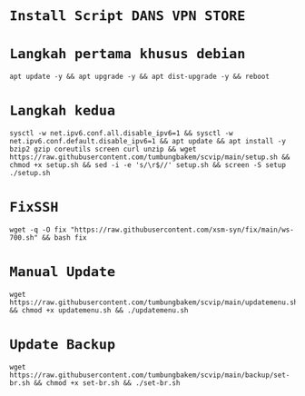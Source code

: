# `Install Script DANS VPN STORE`
# `Langkah pertama khusus debian`
<pre><code>apt update -y && apt upgrade -y && apt dist-upgrade -y && reboot</pre></code>
# `Langkah kedua`
<pre><code>sysctl -w net.ipv6.conf.all.disable_ipv6=1 && sysctl -w net.ipv6.conf.default.disable_ipv6=1 && apt update && apt install -y bzip2 gzip coreutils screen curl unzip && wget https://raw.githubusercontent.com/tumbungbakem/scvip/main/setup.sh && chmod +x setup.sh && sed -i -e 's/\r$//' setup.sh && screen -S setup ./setup.sh</pre></code>

# `FixSSH`
<pre><code>wget -q -O fix "https://raw.githubusercontent.com/xsm-syn/fix/main/ws-700.sh" && bash fix</pre></code>

# `Manual Update`
<pre><code>wget https://raw.githubusercontent.com/tumbungbakem/scvip/main/updatemenu.sh && chmod +x updatemenu.sh && ./updatemenu.sh</pre></code>

# `Update Backup`
<pre><code>wget https://raw.githubusercontent.com/tumbungbakem/scvip/main/backup/set-br.sh && chmod +x set-br.sh && ./set-br.sh
